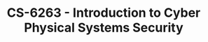 ---
layout: course
title: CS-6263 - Introduction to Cyber Physical Systems Security
aliases: CPSS
course_id: CS-6263
permalink: /CS-6263/
avg_difficulty: 2.59
avg_rating: 3.43
avg_workload: 10.03
course_number: 6263
---